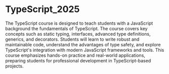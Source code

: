 # TypeScript_2025

The TypeScript course is designed to teach students with a JavaScript background the fundamentals of TypeScript. The course covers key concepts such as static typing, interfaces, advanced type definitions, generics, and decorators. Students will learn to write robust and maintainable code, understand the advantages of type safety, and explore TypeScript's integration with modern JavaScript frameworks and tools. This course emphasizes hands-on practice and real-world applications, preparing students for professional development in TypeScript-based projects.